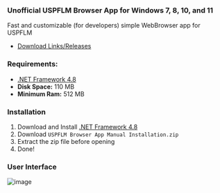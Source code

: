 ### Unofficial USPFLM Browser App for **Windows 7, 8, 10, and 11**
Fast and customizable (for developers) simple WebBrowser app for USPFLM

- [Download Links/Releases](https://github.com/Charlzk05/USPFLM-Browser-App/releases)

### Requirements:
- [.NET Framework 4.8](https://dotnet.microsoft.com/en-us/download/dotnet-framework/net48)
- **Disk Space:** 110 MB
- **Minimum Ram:** 512 MB

### Installation
1. Download and Install [.NET Framework 4.8](https://dotnet.microsoft.com/en-us/download/dotnet-framework/net48)
2. Download ``USPFLM Browser App Manual Installation.zip``
3. Extract the zip file before opening
4. Done!

### User Interface
![image](https://user-images.githubusercontent.com/104715127/185754388-00486eb7-9a79-4f7b-b27b-b05d1af12912.png)
